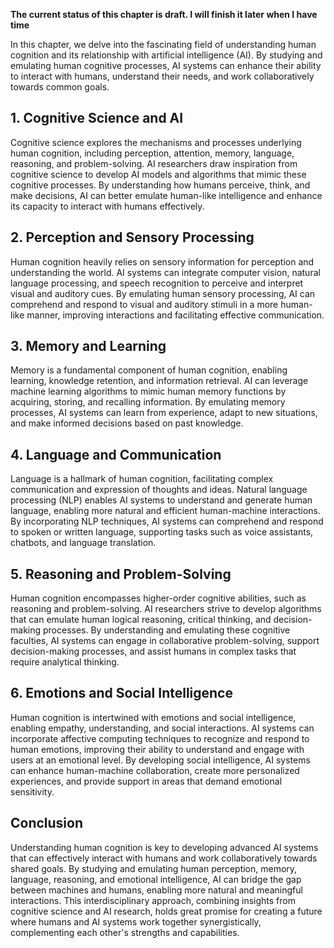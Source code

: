 **The current status of this chapter is draft. I will finish it later when I have time**

In this chapter, we delve into the fascinating field of understanding human cognition and its relationship with artificial intelligence (AI). By studying and emulating human cognitive processes, AI systems can enhance their ability to interact with humans, understand their needs, and work collaboratively towards common goals.

**1. Cognitive Science and AI**
-------------------------------

Cognitive science explores the mechanisms and processes underlying human cognition, including perception, attention, memory, language, reasoning, and problem-solving. AI researchers draw inspiration from cognitive science to develop AI models and algorithms that mimic these cognitive processes. By understanding how humans perceive, think, and make decisions, AI can better emulate human-like intelligence and enhance its capacity to interact with humans effectively.

**2. Perception and Sensory Processing**
----------------------------------------

Human cognition heavily relies on sensory information for perception and understanding the world. AI systems can integrate computer vision, natural language processing, and speech recognition to perceive and interpret visual and auditory cues. By emulating human sensory processing, AI can comprehend and respond to visual and auditory stimuli in a more human-like manner, improving interactions and facilitating effective communication.

**3. Memory and Learning**
--------------------------

Memory is a fundamental component of human cognition, enabling learning, knowledge retention, and information retrieval. AI can leverage machine learning algorithms to mimic human memory functions by acquiring, storing, and recalling information. By emulating memory processes, AI systems can learn from experience, adapt to new situations, and make informed decisions based on past knowledge.

**4. Language and Communication**
---------------------------------

Language is a hallmark of human cognition, facilitating complex communication and expression of thoughts and ideas. Natural language processing (NLP) enables AI systems to understand and generate human language, enabling more natural and efficient human-machine interactions. By incorporating NLP techniques, AI systems can comprehend and respond to spoken or written language, supporting tasks such as voice assistants, chatbots, and language translation.

**5. Reasoning and Problem-Solving**
------------------------------------

Human cognition encompasses higher-order cognitive abilities, such as reasoning and problem-solving. AI researchers strive to develop algorithms that can emulate human logical reasoning, critical thinking, and decision-making processes. By understanding and emulating these cognitive faculties, AI systems can engage in collaborative problem-solving, support decision-making processes, and assist humans in complex tasks that require analytical thinking.

**6. Emotions and Social Intelligence**
---------------------------------------

Human cognition is intertwined with emotions and social intelligence, enabling empathy, understanding, and social interactions. AI systems can incorporate affective computing techniques to recognize and respond to human emotions, improving their ability to understand and engage with users at an emotional level. By developing social intelligence, AI systems can enhance human-machine collaboration, create more personalized experiences, and provide support in areas that demand emotional sensitivity.

**Conclusion**
--------------

Understanding human cognition is key to developing advanced AI systems that can effectively interact with humans and work collaboratively towards shared goals. By studying and emulating human perception, memory, language, reasoning, and emotional intelligence, AI can bridge the gap between machines and humans, enabling more natural and meaningful interactions. This interdisciplinary approach, combining insights from cognitive science and AI research, holds great promise for creating a future where humans and AI systems work together synergistically, complementing each other's strengths and capabilities.
